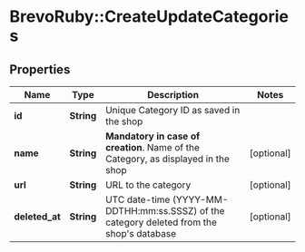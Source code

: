 # BrevoRuby::CreateUpdateCategories

## Properties
Name | Type | Description | Notes
------------ | ------------- | ------------- | -------------
**id** | **String** | Unique Category ID as saved in the shop  | 
**name** | **String** | **Mandatory in case of creation**. Name of the Category, as displayed in the shop  | [optional] 
**url** | **String** | URL to the category | [optional] 
**deleted_at** | **String** | UTC date-time (YYYY-MM-DDTHH:mm:ss.SSSZ) of the category deleted from the shop&#39;s database | [optional] 


